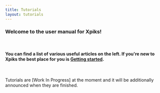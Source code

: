 ```yaml
---
title: Tutorials
layout: tutorials
---
```


<h3>Welcome to the user manual for Xpiks!</h3>

<br />

<h4>You can find a list of various useful articles on the left. If you're new to Xpiks the best place for you is <a href="{{site.url}}/getting-started/">Getting started</a>.</h4>

<br />

Tutorials are [Work In Progress] at the moment and it will be additionally announced when they are finished.
